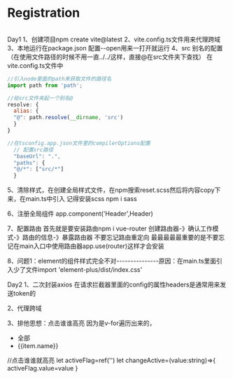 # Registration

```javascript

```


Day1
1、创建项目npm create vite@latest
2、vite.config.ts文件用来代理跨域
3、本地运行在package.json 配置--open用来一打开就运行
4、src 别名的配置（在使用文件路径的时候不用一直../../这样，直接@在src文件夹下查找）
在vite.config.ts文件中
```javascript
//引入node里面的path来获取文件的路径名
import path from 'path';

//给src文件夹起一个别名@
resolve: {
  alias: {
  "@": path.resolve(__dirname, 'src')
  }
}

//在tsconfig.app.json文件里的compilerOptions配置
  // 配置src路径
  "baseUrl": ".",
  "paths": {
  "@/*": ["src/*"]
  }
```

5、清除样式，在创建全局样式文件，在npm搜索reset.scss然后将内容copy下来，在main.ts中引入
记得安装scss     npm i sass

6、注册全局组件
app.component('Header',Header)

7、配置路由
首先就是要安装路由npm i vue-router 
创建路由器-》确认工作模式-》路由的信息-》暴露路由器
不要忘记路由重定向
最最最最最重要的是不要忘记在main入口中使用路由器app.use(router)这样才会安装

8、问题1：element的组件样式完全不对---------------原因：在main.ts里面引入少了文件import 'element-plus/dist/index.css'

Day2
1、二次封装axios
在请求拦截器里面的config的属性headers是通常用来发送token的

2、代理跨域

3、排他思想：点击谁谁高亮
因为是v-for遍历出来的，

  <ul>
    <li :class="{active:activeFlag==''}"  @click="changeActive('')">全部</li>
    <li :class="{active:activeFlag==item.value}" v-for="item in Level" :key="item.id"  @click="changeActive(item.value)">{{item.name}}</li>
  </ul>

  //点击谁谁就高亮
  let activeFlag=ref<string>('')
  let changeActive=(value:string)=>{
    activeFlag.value=value
  }
